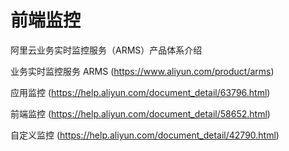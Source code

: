 # 前端监控

阿里云业务实时监控服务（ARMS）产品体系介绍

业务实时监控服务 ARMS (https://www.aliyun.com/product/arms)

应用监控 (https://help.aliyun.com/document_detail/63796.html)

前端监控 (https://help.aliyun.com/document_detail/58652.html)

自定义监控 (https://help.aliyun.com/document_detail/42790.html)
